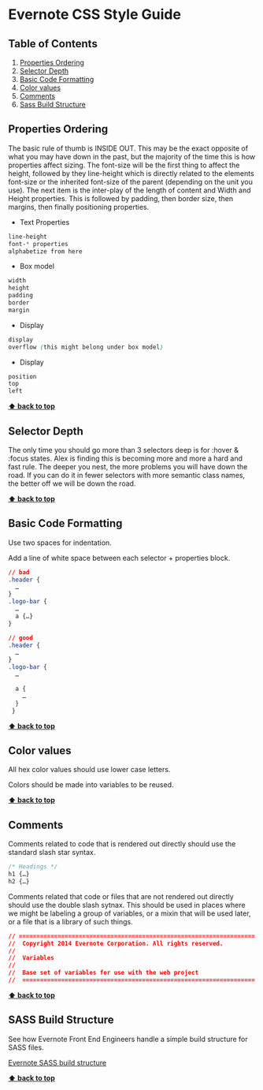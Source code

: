 Evernote CSS Style Guide
===============

## Table of Contents

  1. [Properties Ordering](#property-ordering)
  2. [Selector Depth](#selector-depth)
  3. [Basic Code Formatting](#basic-code-formatting)
  4. [Color values](#color-values)
  5. [Comments](#comments)
  6. [Sass Build Structure](#sass-build-structure)

## Properties Ordering

The basic rule of thumb is INSIDE OUT. This may be the exact opposite of what you may have down in the past, but the majority of the time this is how properties affect sizing. The font-size will be the first thing to affect the height, followed by they line-height which is directly related to the elements font-size or the inherited font-size of the parent (depending on the unit you use). The next item is the inter-play of the length of content and Width and Height properties. This is followed by padding, then border size, then margins, then finally positioning properties.

  - Text Properties

  ```css
  line-height
  font-* properties
  alphabetize from here
  ```

  - Box model

  ```css
  width
  height
  padding
  border
  margin
  ```

  - Display

  ```css
  display
  overflow (this might belong under box model)
  ```

  - Display

  ```css
  position
  top
  left
  ```

**[⬆ back to top](#table-of-contents)**


## Selector Depth

The only time you should go more than 3 selectors deep is for :hover & :focus states. Alex is finding this is becoming more and more a hard and fast rule. The deeper you nest, the more problems you will have down the road. If you can do it in fewer selectors with more semantic class names, the better off we will be down the road.

**[⬆ back to top](#table-of-contents)**


## Basic Code Formatting

Use two spaces for indentation.

Add a line of white space between each selector + properties block.

  ```css
  // bad
  .header {
    …
  }
  .logo-bar {
    …
    a {…}
  }

  // good
  .header {
    …
  }
  .logo-bar {
    …

    a {
      …
    }
   }
  ```

**[⬆ back to top](#table-of-contents)**


## Color values

All hex color values should use lower case letters.

Colors should be made into variables to be reused.

**[⬆ back to top](#table-of-contents)**

## Comments

Comments related to code that is rendered out directly should use the standard slash star syntax.

  ```css
  /* Headings */
  h1 {…}
  h2 {…}
  ```

Comments related that code or files that are not rendered out directly should use the double slash sytnax. This should be used in places where we might be labeling a group of variables, or a mixin that will be used later, or a file that is a library of such things.

  ```css
  // ===================================================================
  //  Copyright 2014 Evernote Corporation. All rights reserved.
  //
  //  Variables
  //
  //  Base set of variables for use with the web project
  //  ==================================================================
  ```

**[⬆ back to top](#table-of-contents)**

## SASS Build Structure

See how Evernote Front End Engineers handle a simple build structure for SASS files.

[Evernote SASS build structure](https://github.com/evernote/sass-build-structure)

**[⬆ back to top](#table-of-contents)**



